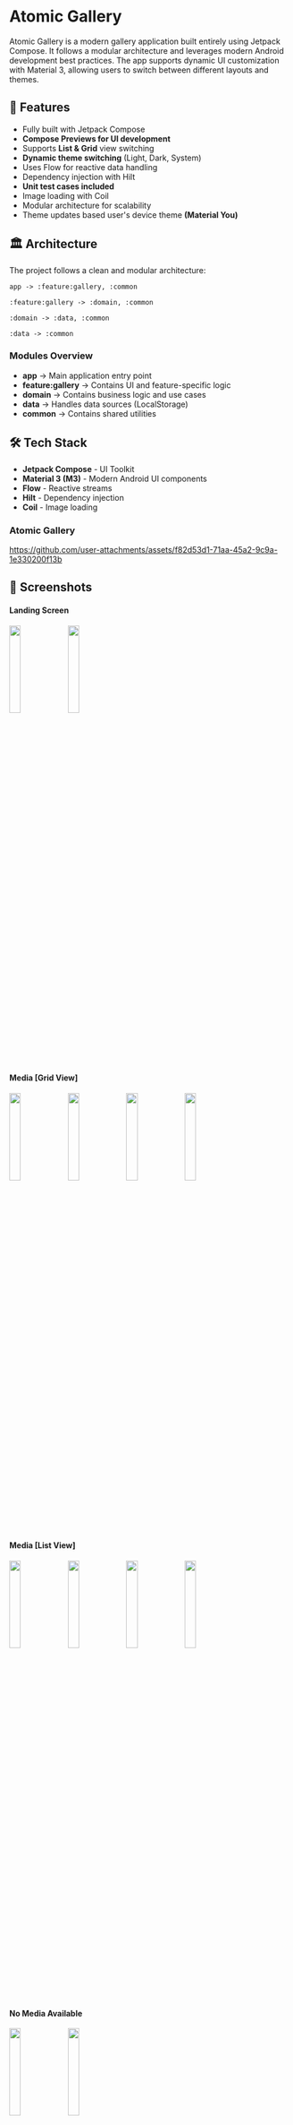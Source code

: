 # Atomic Gallery  

Atomic Gallery is a modern gallery application built entirely using Jetpack Compose. It follows a modular architecture and leverages modern Android development best practices. The app supports dynamic UI customization with Material 3, allowing users to switch between different layouts and themes.  

## 🚀 Features  
- Fully built with Jetpack Compose  
- **Compose Previews for UI development**  
- Supports **List & Grid** view switching  
- **Dynamic theme switching** (Light, Dark, System)  
- Uses Flow for reactive data handling  
- Dependency injection with Hilt  
- **Unit test cases included**  
- Image loading with Coil  
- Modular architecture for scalability
- Theme updates based user's device theme **(Material You)**

## 🏛️ Architecture  
The project follows a clean and modular architecture:  

```
app -> :feature:gallery, :common

:feature:gallery -> :domain, :common

:domain -> :data, :common

:data -> :common
```

### **Modules Overview**  
- **app** → Main application entry point  
- **feature:gallery** → Contains UI and feature-specific logic  
- **domain** → Contains business logic and use cases  
- **data** → Handles data sources (LocalStorage)  
- **common** → Contains shared utilities  

## 🛠️ Tech Stack  
- **Jetpack Compose** - UI Toolkit  
- **Material 3 (M3)** - Modern Android UI components  
- **Flow** - Reactive streams  
- **Hilt** - Dependency injection  
- **Coil** - Image loading  


### Atomic Gallery
https://github.com/user-attachments/assets/f82d53d1-71aa-45a2-9c9a-1e330200f13b

## 📸 Screenshots  

#### Landing Screen
<img src="https://github.com/user-attachments/assets/d4c758dc-8133-4c9a-9eb4-cb1917ccf8ad" width="20%" />
<img src="https://github.com/user-attachments/assets/5c869558-7925-4755-a236-048bcb359c9f" width="20%" />

#### Media [Grid View]
<img src="https://github.com/user-attachments/assets/5790a559-af07-47d5-a672-78bbf4971e04" width="20%" />
<img src="https://github.com/user-attachments/assets/d427688d-23ad-4765-a4a4-a14c0516cccd" width="20%" />
<img src="https://github.com/user-attachments/assets/2661b1e1-dc89-42c4-a9e5-16d863953192" width="20%" />
<img src="https://github.com/user-attachments/assets/0541b737-68fe-44c8-84be-1c6ebc0121fb" width="20%" />

#### Media [List View]
<img src="https://github.com/user-attachments/assets/f009b5a5-f6ec-430f-acde-c95446b58bd5" width="20%" />
<img src="https://github.com/user-attachments/assets/5f940a0e-9805-4d62-b0c9-648533940018" width="20%" />
<img src="https://github.com/user-attachments/assets/b160e74a-4294-41ba-9f86-d2a2c49a9c6f" width="20%" />
<img src="https://github.com/user-attachments/assets/75740ca8-d9d2-46de-96a3-5f528d203a47" width="20%" />

#### No Media Available 
<img src="https://github.com/user-attachments/assets/c13f541a-9c7c-4bdb-9da8-a7438e7dd6a7" width="20%" />
<img src="https://github.com/user-attachments/assets/4b3b6bd6-b405-4381-84c4-0aa5418188e0" width="20%" />

#### Permission Denied Rationale
<img src="https://github.com/user-attachments/assets/19fd5db2-a02f-459a-a3b6-e601dccb94e5" width="20%" />
<img src="https://github.com/user-attachments/assets/6d843528-1d9a-46d0-aeb5-258520706e6e" width="20%" />

#### Material You (Based on User's theme) [Light]
<img src="https://github.com/user-attachments/assets/2d5c5338-7e91-4f1e-af51-ba51b1f07736" width="20%" />
<img src="https://github.com/user-attachments/assets/110f15c7-7615-4d6c-b50d-56ccf2b0e729" width="20%" />
<img src="https://github.com/user-attachments/assets/8b29fce9-2fa4-48b2-b3c8-a91c3250fdca" width="20%" />

#### Material You (Based on User's theme) [Dark]
<img src="https://github.com/user-attachments/assets/a112b17f-bcde-4f1b-89e4-48ee5b1cbdbe" width="20%" />
<img src="https://github.com/user-attachments/assets/76fec76a-543c-446d-95c5-735a5210c0cf" width="20%" />
<img src="https://github.com/user-attachments/assets/52cc9e1a-a309-4f9a-ac84-dbce2adf0edc" width="20%" />


## 📦 Setup & Installation  
1. Clone the repository  
   ```sh
   git clone https://github.com/moinkhan-tech-in/AtomicGallery
   cd AtomicGallery
   ```
2. Open in Android Studio  
3. Sync Gradle and Run the App  

## 🧪 Running Unit Tests  
To run unit tests for all modules, use the following Gradle command:  

```sh
./gradlew test
```

To run tests for a specific module, use:  

```sh
./gradlew :feature:gallery:testDebugUnitTest
or
./gradlew :feature:gallery:test
```
![image](https://github.com/user-attachments/assets/0b29c2a5-fd9d-4b99-8da0-45eabe8af9d5)
